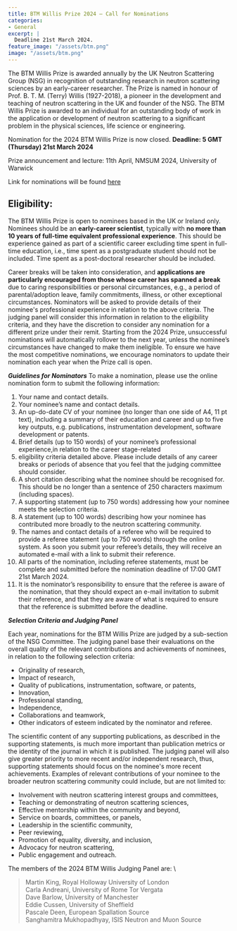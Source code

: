 ```yaml
---
title: BTM Willis Prize 2024 – Call for Nominations
categories:
- General
excerpt: |
  Deadline 21st March 2024.
feature_image: "/assets/btm.png"
image: "/assets/btm.png"
---
```


The BTM Willis Prize is awarded annually by the UK Neutron Scattering Group (NSG) in recognition of 
outstanding research in neutron scattering sciences by an early-career researcher. 
The Prize is named in honour of Prof. B. T. M. (Terry) Willis (1927-2018), 
a pioneer in the development and teaching of neutron scattering in the UK and founder of the NSG. 
The BTM Willis Prize is awarded to an individual for an outstanding body of work in the application 
or development of neutron scattering to a significant problem in the physical sciences, 
life science or engineering. 

Nomination for the 2024 BTM Willis Prize is now closed.  **Deadline: 5 GMT (Thursday) 21st March 2024**

Prize announcement and lecture: 11th April, NMSUM 2024, University of Warwick

Link for nominations will be found [here](https://forms.office.com/e/Xd3m8LtxWj)


## Eligibility: 
The BTM Willis Prize is open to nominees based in the UK or Ireland only. 
Nominees should be an **early-career scientist**, typically with **no more than 10 years of full-time 
equivalent professional experience**. This should be experience gained as part of a scientific 
career excluding time spent in full-time education, i.e., time spent as a 
postgraduate student should not be included. Time spent as a post-doctoral researcher should be included. 

Career breaks will be taken into consideration, and **applications are particularly encouraged from those 
whose career has spanned a break** due to caring responsibilities or personal circumstances, e.g., 
a period of parental/adoption leave, family commitments, illness, or other exceptional circumstances.
Nominators will be asked to provide details of their nominee's professional experience 
in relation to the above criteria. The judging panel will consider this information in relation 
to the eligibility criteria, and they have the discretion to consider any nomination for a different 
prize under their remit.
Starting from the 2024 Prize, unsuccessful nominations will automatically rollover to the next year, 
unless the nominee’s circumstances have changed to make them ineligible. 
To ensure we have the most competitive nominations, we encourage nominators to update 
their nomination each year when the Prize call is open.


***Guidelines for Nominators***
To make a nomination, please use the online nomination form to submit the following information:

1.	Your name and contact details.
2.	Your nominee’s name and contact details.
3.	An up-do-date CV of your nominee (no longer than one side of A4, 11 pt text), including a summary of their education and career and up to five key outputs, e.g. publications, instrumentation development, software development or patents.
4.	Brief details (up to 150 words) of your nominee’s professional experience,in relation to the career stage-related
5.	eligibility criteria detailed above. Please include details of any career breaks or periods of absence that you feel that the judging committee should consider.
5.	A short citation describing what the nominee should be recognised for. This should be no longer than a sentence of 250 characters maximum (including spaces).
6.	A supporting statement (up to 750 words) addressing how your nominee meets the selection criteria.
7.	A statement (up to 100 words) describing how your nominee has contributed more broadly to the neutron scattering community. 
8.	The names and contact details of a referee who will be required to provide a referee statement (up to 750 words) through the online system. As soon you submit your referee’s details, they will receive an automated e-mail with a link to submit their reference.
9.	All parts of the nomination, including referee statements, must be complete and submitted before the nomination deadline of 17:00 GMT 21st March 2024.
10.	It is the nominator’s responsibility to ensure that the referee is aware of the nomination, that they should expect an e-mail invitation to submit their reference, and that they are aware of what is required to ensure that the reference is submitted before the deadline.

***Selection Criteria and Judging Panel***

Each year, nominations for the BTM Willis Prize are judged by a sub-section of the NSG Committee. The judging panel base their evaluations on the overall quality of the relevant contributions and achievements of nominees, in relation to the following selection criteria:
*	Originality of research,
* Impact of research,
* Quality of publications, instrumentation, software, or patents,
* Innovation,
* Professional standing,
* Independence,
* Collaborations and teamwork,
* Other indicators of esteem indicated by the nominator and referee.

The scientific content of any supporting publications, as described in the supporting statements, is much more important than publication metrics or the identity of the journal in which it is published. The judging panel will also give greater priority to more recent and/or independent research, thus, supporting statements should focus on the nominee's more recent achievements.
Examples of relevant contributions of your nominee to the broader neutron scattering community could include, but are not limited to:
* Involvement with neutron scattering interest groups and committees,
* Teaching or demonstrating of neutron scattering sciences,
* Effective mentorship within the community and beyond,
* Service on boards, committees, or panels,
* Leadership in the scientific community,
* Peer reviewing,
* Promotion of equality, diversity, and inclusion,
* Advocacy for neutron scattering,
* Public engagement and outreach.

The members of the 2024 BTM Willis Judging Panel are: \
> Martin King, Royal Holloway University of London \
> Carla Andreani, University of Rome Tor Vergata \
> Dave Barlow, University of Manchester \
> Eddie Cussen, University of Sheffield \
> Pascale Deen, European Spallation Source \
> Sanghamitra Mukhopadhyay, ISIS Neutron and Muon Source 



